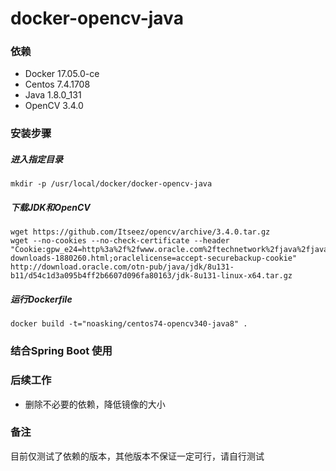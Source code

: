 # docker-opencv-java

### 依赖

- Docker 17.05.0-ce
- Centos 7.4.1708
- Java 1.8.0_131
- OpenCV 3.4.0

### 安装步骤

##### 进入指定目录

```commandline
mkdir -p /usr/local/docker/docker-opencv-java

```

##### 下载JDK和OpenCV

```commandline
wget https://github.com/Itseez/opencv/archive/3.4.0.tar.gz
wget --no-cookies --no-check-certificate --header "Cookie:gpw_e24=http%3a%2f%2fwww.oracle.com%2ftechnetwork%2fjava%2fjavase%2fdownloads%2fjdk7-downloads-1880260.html;oraclelicense=accept-securebackup-cookie" http://download.oracle.com/otn-pub/java/jdk/8u131-b11/d54c1d3a095b4ff2b6607d096fa80163/jdk-8u131-linux-x64.tar.gz
```

##### 运行Dockerfile

```commandline
docker build -t="noasking/centos74-opencv340-java8" .
```

### 结合Spring Boot 使用



### 后续工作

- 删除不必要的依赖，降低镜像的大小

### 备注

目前仅测试了依赖的版本，其他版本不保证一定可行，请自行测试